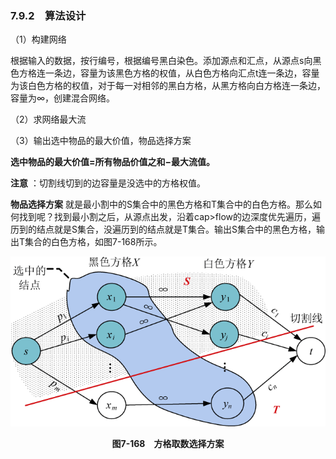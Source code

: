 ### 7.9.2　算法设计

（1）构建网络

根据输入的数据，按行编号，根据编号黑白染色。添加源点和汇点，从源点s向黑色方格连一条边，容量为该黑色方格的权值，从白色方格向汇点t连一条边，容量为该白色方格的权值，对于每一对相邻的黑白方格，从黑方格向白方格连一条边，容量为∞，创建混合网络。

（2）求网络最大流

（3）输出选中物品的最大价值，物品选择方案

**选中物品的最大价值=所有物品价值之和−最大流值。**

**注意** ：切割线切到的边容量是没选中的方格权值。

**物品选择方案** 就是最小割中的S集合中的黑色方格和T集合中的白色方格。那么如何找到呢？找到最小割之后，从源点出发，沿着cap>flow的边深度优先遍历，遍历到的结点就是S集合，没遍历到的结点就是T集合。输出S集合中的黑色方格，输出T集合的白色方格，如图7-168所示。

![988.png](../images/988.png)
<center class="my_markdown"><b class="my_markdown">图7-168　方格取数选择方案</b></center>

